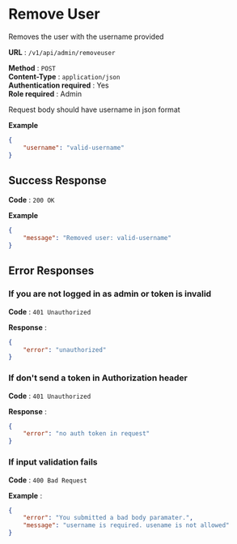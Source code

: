 # Remove User

Removes the user with the username provided

**URL** : `/v1/api/admin/removeuser`

**Method** : `POST`  
**Content-Type** : `application/json`  
**Authentication required** : Yes  
**Role required** : Admin  

Request body should have username in json format

**Example**
```json
{
    "username": "valid-username"
}
```

## Success Response

**Code** : `200 OK`

**Example**

```json
{
    "message": "Removed user: valid-username"
}
```

## Error Responses

### If you are not logged in as admin or token is invalid

**Code** : `401 Unauthorized`

**Response** :

```json
{
    "error": "unauthorized"
}
```



### If don't send a token in Authorization header

**Code** : `401 Unauthorized`

**Response** :

```json
{
    "error": "no auth token in request"
}
```


### If input validation fails

**Code** : `400 Bad Request`

**Example** :

```json
{
    "error": "You submitted a bad body paramater.",
    "message": "username is required. usename is not allowed"
}
```